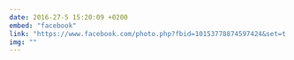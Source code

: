 ```yaml
---
date: 2016-27-5 15:20:09 +0200
embed: "facebook"
link: "https://www.facebook.com/photo.php?fbid=10153778874597424&set=t.100000173280073&type=3&theater"
img: ""
---
```

